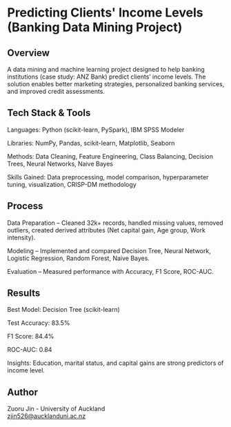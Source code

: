 # Predicting Clients' Income Levels (Banking Data Mining Project)
## Overview

A data mining and machine learning project designed to help banking institutions (case study: ANZ Bank) predict clients’ income levels. The solution enables better marketing strategies, personalized banking services, and improved credit assessments.

## Tech Stack & Tools

Languages: Python (scikit-learn, PySpark), IBM SPSS Modeler

Libraries: NumPy, Pandas, scikit-learn, Matplotlib, Seaborn

Methods: Data Cleaning, Feature Engineering, Class Balancing, Decision Trees, Neural Networks, Naive Bayes

Skills Gained: Data preprocessing, model comparison, hyperparameter tuning, visualization, CRISP-DM methodology

## Process

Data Preparation – Cleaned 32k+ records, handled missing values, removed outliers, created derived attributes (Net capital gain, Age group, Work intensity).

Modeling – Implemented and compared Decision Tree, Neural Network, Logistic Regression, Random Forest, Naive Bayes.

Evaluation – Measured performance with Accuracy, F1 Score, ROC-AUC.

## Results

Best Model: Decision Tree (scikit-learn)

Test Accuracy: 83.5%

F1 Score: 84.4%

ROC-AUC: 0.84

Insights: Education, marital status, and capital gains are strong predictors of income level.

## Author

Zuoru Jin - University of Auckland  
zjin526@aucklanduni.ac.nz

